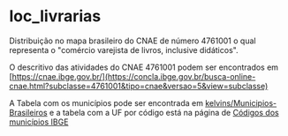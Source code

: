 # loc_livrarias
Distribuição no mapa brasileiro do CNAE de número 4761001 o qual representa o "comércio varejista de livros, inclusive didáticos".

O descritivo das atividades do CNAE 4761001 podem ser encontrados em [https://cnae.ibge.gov.br/](https://concla.ibge.gov.br/busca-online-cnae.html?subclasse=4761001&tipo=cnae&versao=5&view=subclasse)

A Tabela com os municípios pode ser encontrada em [kelvins/Municipios-Brasileiros](https://github.com/kelvins/Municipios-Brasileiros/blob/main/csv/municipios.csv) e a tabela com a UF por código está na página de [Códigos dos municípios IBGE](https://www.ibge.gov.br/explica/codigos-dos-municipios.php)
